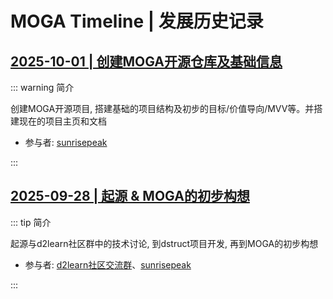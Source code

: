 # MOGA Timeline | 发展历史记录

## [2025-10-01 | 创建MOGA开源仓库及基础信息](/history/2025-10/2025-10-01.md)

::: warning 简介

创建MOGA开源项目, 搭建基础的项目结构及初步的目标/价值导向/MVV等。并搭建现在的项目主页和文档

- 参与者: [sunrisepeak](https://github.com/Sunrisepeak)

:::

## [2025-09-28 | 起源 & MOGA的初步构想](/history/2025-09/2025-09-28.md)

::: tip 简介

起源与d2learn社区群中的技术讨论, 到dstruct项目开发, 再到MOGA的初步构想

- 参与者: [d2learn社区交流群](https://github.com/d2learn)、[sunrisepeak](https://github.com/Sunrisepeak)

:::



